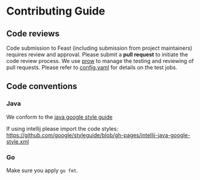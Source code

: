 # Contributing Guide

## Code reviews

Code submission to Feast (including submission from project maintainers) requires review and approval.
Please submit a **pull request** to initiate the code review process. We use [prow](https://github.com/kubernetes/test-infra/tree/master/prow) to manage the testing and reviewing of pull requests. Please refer to [config.yaml](../.prow/config.yaml) for details on the test jobs. 

## Code conventions

### Java

We conform to the [java google style guide](https://google.github.io/styleguide/javaguide.html)

If using intellij please import the code styles:
https://github.com/google/styleguide/blob/gh-pages/intellij-java-google-style.xml

### Go

Make sure you apply `go fmt`.